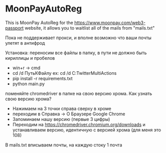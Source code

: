 # MoonPayAutoReg
This is MoonPay AutoReg for the https://www.moonpay.com/web3-passport website, it allows you to waitlist all of the mails from "mails.txt" 

Пока не поддерживает прокси, и вполне возможно что ваши почты улетят в антифрод

Установка:
переносим все файлы в папку, в пути не должно быть кириллицы и пробелов

- win+r -> cmd
- cd /d ПутьКФайлу ex: cd /d C:TwitterMultiActions
- pip install -r requirements.txt
- python main.py


поменяйте chromedriver в папке на свою версию хрома.
Как узнать свою версию хрома?
- Нажимаем на 3 точки справа сверху в хроме
- переходим в Справка -> О Браузере Google Chrome
- Запоминаем нашу версию (первые 3 цифры)
- Переходим на https://chromedriver.chromium.org/downloads и устанавливаем версию, идентичную с версией хрома (для меня это 108)


В mails.txt вписываем почты, на каждую стоку 1 почта
